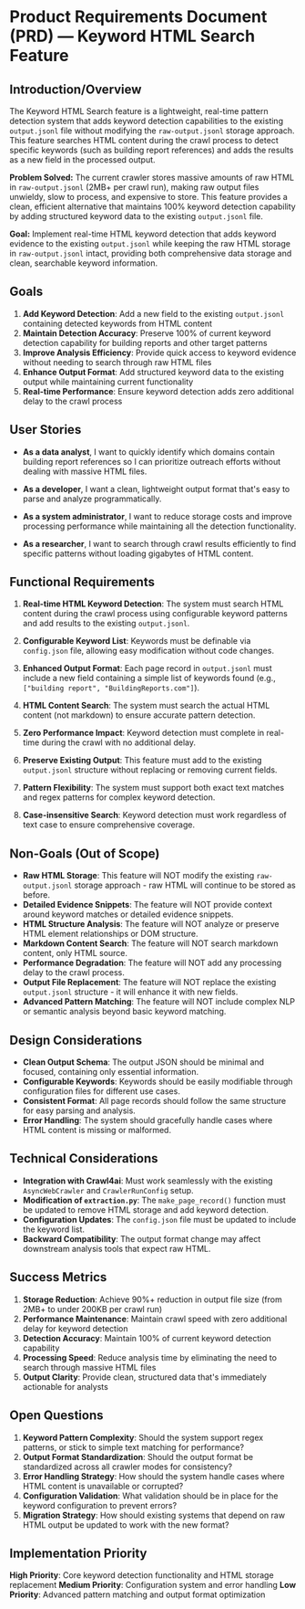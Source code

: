 # Product Requirements Document (PRD) — Keyword HTML Search Feature

## Introduction/Overview

The Keyword HTML Search feature is a lightweight, real-time pattern detection system that adds keyword detection capabilities to the existing `output.jsonl` file without modifying the `raw-output.jsonl` storage approach. This feature searches HTML content during the crawl process to detect specific keywords (such as building report references) and adds the results as a new field in the processed output.

**Problem Solved:** The current crawler stores massive amounts of raw HTML in `raw-output.jsonl` (2MB+ per crawl run), making raw output files unwieldy, slow to process, and expensive to store. This feature provides a clean, efficient alternative that maintains 100% keyword detection capability by adding structured keyword data to the existing `output.jsonl` file.

**Goal:** Implement real-time HTML keyword detection that adds keyword evidence to the existing `output.jsonl` while keeping the raw HTML storage in `raw-output.jsonl` intact, providing both comprehensive data storage and clean, searchable keyword information.

## Goals

1. **Add Keyword Detection**: Add a new field to the existing `output.jsonl` containing detected keywords from HTML content
2. **Maintain Detection Accuracy**: Preserve 100% of current keyword detection capability for building reports and other target patterns
3. **Improve Analysis Efficiency**: Provide quick access to keyword evidence without needing to search through raw HTML files
4. **Enhance Output Format**: Add structured keyword data to the existing output while maintaining current functionality
5. **Real-time Performance**: Ensure keyword detection adds zero additional delay to the crawl process

## User Stories

- **As a data analyst**, I want to quickly identify which domains contain building report references so I can prioritize outreach efforts without dealing with massive HTML files.

- **As a developer**, I want a clean, lightweight output format that's easy to parse and analyze programmatically.

- **As a system administrator**, I want to reduce storage costs and improve processing performance while maintaining all the detection functionality.

- **As a researcher**, I want to search through crawl results efficiently to find specific patterns without loading gigabytes of HTML content.

## Functional Requirements

1. **Real-time HTML Keyword Detection**: The system must search HTML content during the crawl process using configurable keyword patterns and add results to the existing `output.jsonl`.

2. **Configurable Keyword List**: Keywords must be definable via `config.json` file, allowing easy modification without code changes.

3. **Enhanced Output Format**: Each page record in `output.jsonl` must include a new field containing a simple list of keywords found (e.g., `["building report", "BuildingReports.com"]`).

4. **HTML Content Search**: The system must search the actual HTML content (not markdown) to ensure accurate pattern detection.

5. **Zero Performance Impact**: Keyword detection must complete in real-time during the crawl with no additional delay.

6. **Preserve Existing Output**: This feature must add to the existing `output.jsonl` structure without replacing or removing current fields.

7. **Pattern Flexibility**: The system must support both exact text matches and regex patterns for complex keyword detection.

8. **Case-insensitive Search**: Keyword detection must work regardless of text case to ensure comprehensive coverage.

## Non-Goals (Out of Scope)

- **Raw HTML Storage**: This feature will NOT modify the existing `raw-output.jsonl` storage approach - raw HTML will continue to be stored as before.
- **Detailed Evidence Snippets**: The feature will NOT provide context around keyword matches or detailed evidence snippets.
- **HTML Structure Analysis**: The feature will NOT analyze or preserve HTML element relationships or DOM structure.
- **Markdown Content Search**: The feature will NOT search markdown content, only HTML source.
- **Performance Degradation**: The feature will NOT add any processing delay to the crawl process.
- **Output File Replacement**: The feature will NOT replace the existing `output.jsonl` structure - it will enhance it with new fields.
- **Advanced Pattern Matching**: The feature will NOT include complex NLP or semantic analysis beyond basic keyword matching.

## Design Considerations

- **Clean Output Schema**: The output JSON should be minimal and focused, containing only essential information.
- **Configurable Keywords**: Keywords should be easily modifiable through configuration files for different use cases.
- **Consistent Format**: All page records should follow the same structure for easy parsing and analysis.
- **Error Handling**: The system should gracefully handle cases where HTML content is missing or malformed.

## Technical Considerations

- **Integration with Crawl4ai**: Must work seamlessly with the existing `AsyncWebCrawler` and `CrawlerRunConfig` setup.
- **Modification of `extraction.py`**: The `make_page_record()` function must be updated to remove HTML storage and add keyword detection.
- **Configuration Updates**: The `config.json` file must be updated to include the keyword list.
- **Backward Compatibility**: The output format change may affect downstream analysis tools that expect raw HTML.

## Success Metrics

1. **Storage Reduction**: Achieve 90%+ reduction in output file size (from 2MB+ to under 200KB per crawl run)
2. **Performance Maintenance**: Maintain crawl speed with zero additional delay for keyword detection
3. **Detection Accuracy**: Maintain 100% of current keyword detection capability
4. **Processing Speed**: Reduce analysis time by eliminating the need to search through massive HTML files
5. **Output Clarity**: Provide clean, structured data that's immediately actionable for analysts

## Open Questions

1. **Keyword Pattern Complexity**: Should the system support regex patterns, or stick to simple text matching for performance?
2. **Output Format Standardization**: Should the output format be standardized across all crawler modes for consistency?
3. **Error Handling Strategy**: How should the system handle cases where HTML content is unavailable or corrupted?
4. **Configuration Validation**: What validation should be in place for the keyword configuration to prevent errors?
5. **Migration Strategy**: How should existing systems that depend on raw HTML output be updated to work with the new format?

## Implementation Priority

**High Priority**: Core keyword detection functionality and HTML storage replacement
**Medium Priority**: Configuration system and error handling
**Low Priority**: Advanced pattern matching and output format optimization
